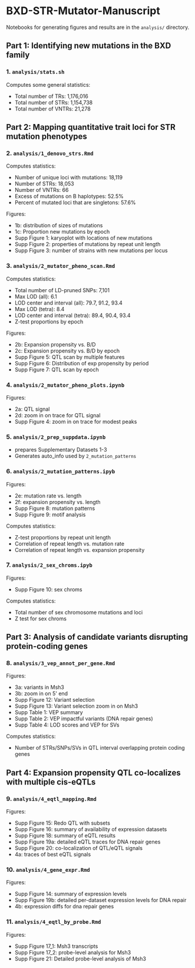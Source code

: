# BXD-STR-Mutator-Manuscript

Notebooks for generating figures and results are in the `analysis/` directory.

## Part 1: Identifying new mutations in the BXD family 

### 1. `analysis/stats.sh` 

Computes some general statistics:
* Total number of TRs: 1,176,016
* Total number of STRs: 1,154,738
* Total number of VNTRs: 21,278

## Part 2: Mapping quantitative trait loci for STR mutation phenotypes

### 2. `analysis/1_denovo_strs.Rmd`

Computes statistics:
* Number of unique loci with mutations: 18,119
* Number of STRs: 18,053
* Number of VNTRs: 66
* Excess of mutations on B haplotypes: 52.5%
* Percent of mutated loci that are singletons: 57.6%

Figures:
* 1b: distribution of sizes of mutations
* 1c: Proportion new mutations by epoch
* Supp Figure 1: karyoplot with locations of new mutations
* Supp Figure 2: properties of mutations by repeat unit length
* Supp Figure 3: number of strains with new mutations per locus

### 3. `analysis/2_mutator_pheno_scan.Rmd`

Computes statistics:
* Total number of LD-pruned SNPs: 7,101
* Max LOD (all): 6.1
* LOD center and interval (all): 79.7, 91.2, 93.4
* Max LOD (tetra): 8.4
* LOD center and interval (tetra): 89.4, 90.4, 93.4
* Z-test proportions by epoch

Figures:
* 2b: Expansion propensity vs. B/D
* 2c: Expansion propensity vs. B/D by epoch
* Supp Figure 5: QTL scan by multiple features
* Supp Figure 6: Distribution of exp propensity by period
* Supp Figure 7: QTL scan by epoch

### 4. `analysis/2_mutator_pheno_plots.ipynb`

Figures:
* 2a: QTL signal
* 2d: zoom in on trace for QTL signal
* Supp Figure 4: zoom in on trace for modest peaks

### 5. `analysis/2_prep_suppdata.ipynb`

* prepares Supplementary Datasets 1-3
* Generates auto_info used by `2_mutation_patterns`

### 6. `analysis/2_mutation_patterns.ipyb`

Figures:
* 2e: mutation rate vs. length
* 2f: expansion propensity vs. length
* Supp Figure 8: mutation patterns
* Supp Figure 9: motif analysis

Computes statistics:
* Z-test proportions by repeat unit length 
* Correlation of repeat length vs. mutation rate 
* Correlation of repeat length vs. expansion propensity

### 7. `analysis/2_sex_chroms.ipyb`

Figures:
* Supp Figure 10: sex chroms

Computes statistics:
* Total number of sex chromosome mutations and loci
* Z test for sex chroms

## Part 3: Analysis of candidate variants disrupting protein-coding genes

### 8. `analysis/3_vep_annot_per_gene.Rmd`

Figures:
* 3a: variants in Msh3
* 3b: zoom in on 5' end
* Supp Figure 12: Variant selection
* Supp Figure 13: Variant selection zoom in on Msh3
* Supp Table 1: VEP summary
* Supp Table 2: VEP impactful variants (DNA repair genes)
* Supp Table 4: LOD scores and VEP for SVs

Computes statistics:
* Number of STRs/SNPs/SVs in QTL interval overlapping protein coding genes

## Part 4: Expansion propensity QTL co-localizes with multiple cis-eQTLs

### 9. `analysis/4_eqtl_mapping.Rmd`

Figures:
* Supp Figure 15: Redo QTL with subsets
* Supp Figure 16: summary of availability of expression datasets
* Supp Figure 18: summary of eQTL results
* Supp Figure 19a: detailed eQTL traces for DNA repair genes
* Supp Figure 20: co-localization of QTL/eQTL signals
* 4a: traces of best eQTL signals

### 10. `analysis/4_gene_expr.Rmd`

Figures:
* Supp Figure 14: summary of expression levels
* Supp Figure 19b: detailed per-dataset expression levels for DNA repair
* 4b: expression diffs for dna repair genes

### 11. `analysis/4_eqtl_by_probe.Rmd`

Figures:
* Supp Figure 17_1: Msh3 transcripts
* Supp Figure 17_2: probe-level analysis for Msh3
* Supp Figure 21: Detailed probe-level analysis of Msh3
